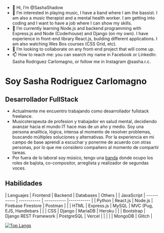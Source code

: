 - 👋 Hi, I’m @SashaShadow
- 👀 I’m interested in playing music, I have a band where I am the bassist. I am also a music therapist and a mental health worker.
  I am getting into coding and I want to have a job where I can show my skills.
- 🌱 I’m currently learning Node.js and backend programming with Express.js and Node (Coderhouse) and Django (on my own). I have experience in front-end library React.js, building different applications.
      I am also watching Wes Bos courses (CSS Grid, etc).
- 💞️ I’m looking to collaborate on any front-end project that will come up. 
- 📫 How to reach me: you can search my name in Facebook or LinkedIn: Sasha Rodriguez Carlomagno, or follow me in Instagram @sasha.r.c.

<!---
SashaShadow/SashaShadow is a ✨ special ✨ repository because its `README.md` (this file) appears on your GitHub profile.
You can click the Preview link to take a look at your changes.
--->

# Soy Sasha Rodriguez Carlomagno
## Desarrollador FullStack

- Actualmente me encuentro trabajando como desarrollador fullstack freelance.
- Musicoterapeuta de profesion y trabajador en salud mental, decidiendo avanzar hacia el mundo IT hace mas de un año y medio. Soy una persona analítica, lógica, intensa al momento de resolver problemas, buscando múltiples soluciones y alternativas. Por la experiencia en mi campo de base aprendí a escuchar y ponerme de acuerdo con otras personas, por lo que me considero compañero al momento de compartir tareas. 
- Por fuera de lo laboral soy músico, tengo una [banda](https://open.spotify.com/artist/726GuYd6J5Ai5BgancbDfq) donde ocupo los roles de bajista, co-compositor, arreglista y realizador de segundas voces.

## Habilidades

| Lenguajes | Frontend    | Backend     | Databases | Others | 
| JavaScript | ----------- | ----------- | ----------- |----------- |
| Python | React.js     | Node.js    | Firebase Firestore | Postman  |
| | HTML        | Express.js  | MySQL | MVC (Pug, EJS, Handlebars |
| | CSS         | Django      | MariaDB | Heroku |
| | Bootstrap |  Django REST Framework  | PostgreSQL | Vercel |
| |             |             | MongoDB | Glitch |

[![Top Langs](https://github-readme-stats.vercel.app/api/top-langs/?username=SashaShadow&layout=compact&bg_color=3e2266&text_color=74d87e )](https://github.com/SashaShadow/github-readme-stats)
